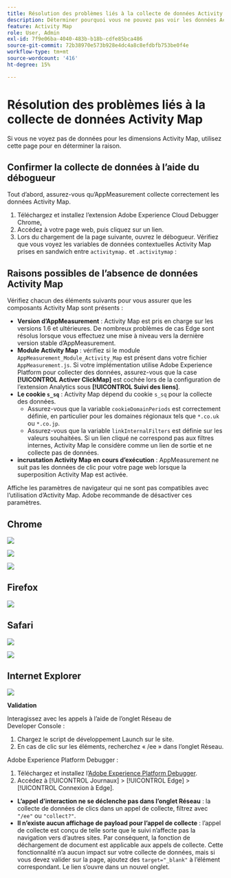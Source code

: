 ```yaml
---
title: Résolution des problèmes liés à la collecte de données Activity Map
description: Déterminer pourquoi vous ne pouvez pas voir les données Activity Map dans les demandes d’image
feature: Activity Map
role: User, Admin
exl-id: 7f9e06ba-4040-483b-b18b-cdfe85bca486
source-git-commit: 72b38970e573b928e4dc4a8c8efdbfb753be0f4e
workflow-type: tm+mt
source-wordcount: '416'
ht-degree: 15%

---
```


# Résolution des problèmes liés à la collecte de données Activity Map

Si vous ne voyez pas de données pour les dimensions Activity Map, utilisez cette page pour en déterminer la raison.

## Confirmer la collecte de données à l’aide du débogueur

Tout d’abord, assurez-vous qu’AppMeasurement collecte correctement les données Activity Map.

1. Téléchargez et installez l’extension Adobe Experience Cloud Debugger Chrome[.](https://experienceleague.adobe.com/en/docs/experience-platform/debugger/home)
2. Accédez à votre page web, puis cliquez sur un lien.
3. Lors du chargement de la page suivante, ouvrez le débogueur. Vérifiez que vous voyez les variables de données contextuelles Activity Map prises en sandwich entre `activitymap.` et `.activitymap` :

## Raisons possibles de l’absence de données Activity Map

Vérifiez chacun des éléments suivants pour vous assurer que les composants Activity Map sont présents :

* **Version d’AppMeasurement** : Activity Map est pris en charge sur les versions 1.6 et ultérieures. De nombreux problèmes de cas Edge sont résolus lorsque vous effectuez une mise à niveau vers la dernière version stable d’AppMeasurement.
* **Module Activity Map** : vérifiez si le module `AppMeasurement_Module_Activity_Map` est présent dans votre fichier `AppMeasurement.js`. Si votre implémentation utilise Adobe Experience Platform pour collecter des données, assurez-vous que la case **[!UICONTROL Activer ClickMap]** est cochée lors de la configuration de l’extension Analytics sous **[!UICONTROL Suivi des liens]**.
* **Le cookie `s_sq`** : Activity Map dépend du cookie `s_sq` pour la collecte des données.
   * Assurez-vous que la variable `cookieDomainPeriods` est correctement définie, en particulier pour les domaines régionaux tels que `*.co.uk` ou `*.co.jp`.
   * Assurez-vous que la variable `linkInternalFilters` est définie sur les valeurs souhaitées. Si un lien cliqué ne correspond pas aux filtres internes, Activity Map le considère comme un lien de sortie et ne collecte pas de données.
* **incrustation Activity Map en cours d’exécution** : AppMeasurement ne suit pas les données de clic pour votre page web lorsque la superposition Activity Map est activée.

Affiche les paramètres de navigateur qui ne sont pas compatibles avec l’utilisation d’Activity Map. Adobe recommande de désactiver ces paramètres.

## Chrome

![](assets/Chrome1.png)

![](assets/Chrome2.png)

![](assets/Chrome3.png)

## Firefox

![](assets/Firefox.png)

## Safari

![](assets/Safari1.png)

![](assets/Safari2.png)

## Internet Explorer

![](assets/IE1.png)


**Validation**

Interagissez avec les appels à l’aide de l’onglet Réseau de Developer Console :

1. Chargez le script de développement Launch sur le site.
1. En cas de clic sur les éléments, recherchez « /ee » dans l’onglet Réseau.

Adobe Experience Platform Debugger :

1. Téléchargez et installez l’[Adobe Experience Platform Debugger](https://chromewebstore.google.com/detail/adobe-experience-platform/bfnnokhpnncpkdmbokanobigaccjkpob).
1. Accédez à [!UICONTROL Journaux] > [!UICONTROL Edge] > [!UICONTROL Connexion à Edge].

* **L’appel d’interaction ne se déclenche pas dans l’onglet Réseau** : la collecte de données de clics dans un appel de collecte, filtrez avec `"/ee"` ou `"collect?"`.
* **Il n’existe aucun affichage de payload pour l’appel de collecte** : l’appel de collecte est conçu de telle sorte que le suivi n’affecte pas la navigation vers d’autres sites. Par conséquent, la fonction de déchargement de document est applicable aux appels de collecte. Cette fonctionnalité n’a aucun impact sur votre collecte de données, mais si vous devez valider sur la page, ajoutez des `target="_blank"` à l’élément correspondant. Le lien s’ouvre dans un nouvel onglet.
